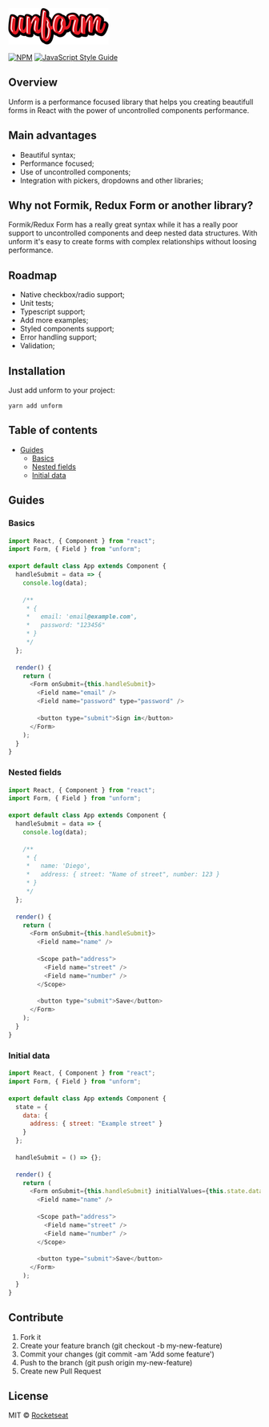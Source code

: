 ![](assets/logo.png)

[![NPM](https://img.shields.io/npm/v/unform.svg)](https://www.npmjs.com/package/unform) [![JavaScript Style Guide](https://img.shields.io/badge/code_style-standard-brightgreen.svg)](https://standardjs.com)

## Overview

Unform is a performance focused library that helps you creating beautifull forms in React with the power of uncontrolled components performance.

## Main advantages

- Beautiful syntax;
- Performance focused;
- Use of uncontrolled components;
- Integration with pickers, dropdowns and other libraries;

## Why not Formik, Redux Form or another library?

Formik/Redux Form has a really great syntax while it has a really poor support to uncontrolled components and deep nested data structures. With unform it's easy to create forms with complex relationships without loosing performance.

<!-- ADD GIF EXAMPLE -->

## Roadmap

- Native checkbox/radio support;
- Unit tests;
- Typescript support;
- Add more examples;
- Styled components support;
- Error handling support;
- Validation;

## Installation

Just add unform to your project:

```
yarn add unform
```

## Table of contents

- [Guides](#guides)
  - [Basics](#basics)
  - [Nested fields](#nested-fields)
  - [Initial data](#initial-data)

## Guides

### Basics

```js
import React, { Component } from "react";
import Form, { Field } from "unform";

export default class App extends Component {
  handleSubmit = data => {
    console.log(data);

    /**
     * {
     *   email: 'email@example.com',
     *   password: "123456"
     * }
     */
  };

  render() {
    return (
      <Form onSubmit={this.handleSubmit}>
        <Field name="email" />
        <Field name="password" type="password" />

        <button type="submit">Sign in</button>
      </Form>
    );
  }
}
```

### Nested fields

```js
import React, { Component } from "react";
import Form, { Field } from "unform";

export default class App extends Component {
  handleSubmit = data => {
    console.log(data);

    /**
     * {
     *   name: 'Diego',
     *   address: { street: "Name of street", number: 123 }
     * }
     */
  };

  render() {
    return (
      <Form onSubmit={this.handleSubmit}>
        <Field name="name" />

        <Scope path="address">
          <Field name="street" />
          <Field name="number" />
        </Scope>

        <button type="submit">Save</button>
      </Form>
    );
  }
}
```

### Initial data

```js
import React, { Component } from "react";
import Form, { Field } from "unform";

export default class App extends Component {
  state = {
    data: {
      address: { street: "Example street" }
    }
  };

  handleSubmit = () => {};

  render() {
    return (
      <Form onSubmit={this.handleSubmit} initialValues={this.state.data}>
        <Field name="name" />

        <Scope path="address">
          <Field name="street" />
          <Field name="number" />
        </Scope>

        <button type="submit">Save</button>
      </Form>
    );
  }
}
```

## Contribute

1. Fork it
2. Create your feature branch (git checkout -b my-new-feature)
3. Commit your changes (git commit -am 'Add some feature')
4. Push to the branch (git push origin my-new-feature)
5. Create new Pull Request

## License

MIT © [Rocketseat](https://github.com/Rocketseat)
